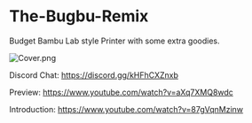 # The-Bugbu-Remix
Budget Bambu Lab style Printer with some extra goodies.

![Cover.png](https://github.com/hdzdesigns/The-Bugbu-Remix/blob/master/Pictures/Cover.png)

Discord Chat: https://discord.gg/kHFhCXZnxb

Preview: https://www.youtube.com/watch?v=aXq7XMQ8wdc

Introduction: https://www.youtube.com/watch?v=87gVqnMzinw